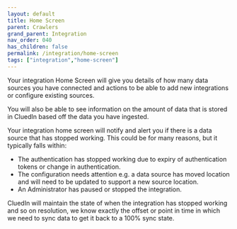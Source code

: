 ```yaml
---
layout: default
title: Home Screen
parent: Crawlers
grand_parent: Integration
nav_order: 040
has_children: false
permalink: /integration/home-screen
tags: ["integration","home-screen"]
---
```


Your integration Home Screen will give you details of how many data sources you have connected and actions to be able to add new integrations or configure existing sources. 

You will also be able to see information on the amount of data that is stored in CluedIn based off the data you have ingested. 

Your integration home screen will notify and alert you if there is a data source that has stopped working. This could be for many reasons, but it typically falls within:

 - The authentication has stopped working due to expiry of authentication tokens or change in authentication.
 - The configuration needs attention e.g. a data source has moved location and will need to be updated to support a new source location.
 - An Administrator has paused or stopped the integration.

 CluedIn will maintain the state of when the integration has stopped working and so on resolution, we know exactly the offset or point in time in which we need to sync data to get it back to a 100% sync state. 